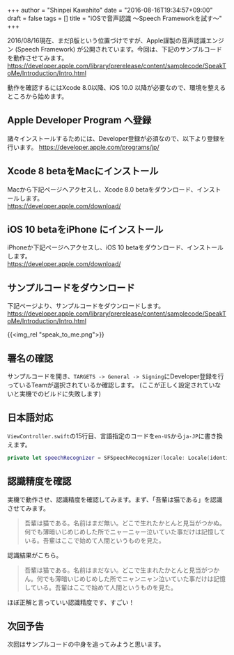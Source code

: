 +++
author = "Shinpei Kawahito"
date = "2016-08-16T19:34:57+09:00"
draft = false
tags = []
title = "iOSで音声認識 〜Speech Frameworkを試す〜"
+++

2016/08/16現在、まだβ版という位置づけですが、Apple謹製の音声認識エンジン (Speech Framework) が公開されています。今回は、下記のサンプルコードを動作させてみます。
https://developer.apple.com/library/prerelease/content/samplecode/SpeakToMe/Introduction/Intro.html

動作を確認するにはXcode 8.0以降、iOS 10.0 以降が必要なので、環境を整えるところから始めます。

## Apple Developer Program へ登録
諸々インストールするためには、Developer登録が必須なので、以下より登録を行います。
https://developer.apple.com/programs/jp/

## Xcode 8 betaをMacにインストール
Macから下記ページへアクセスし、Xcode 8.0 betaをダウンロード、インストールします。  
https://developer.apple.com/download/

## iOS 10 betaをiPhone にインストール
iPhoneか下記ページへアクセスし、iOS 10 betaをダウンロード、インストールします。  
https://developer.apple.com/download/

## サンプルコードをダウンロード
下記ページより、サンプルコードをダウンロードします。
https://developer.apple.com/library/prerelease/content/samplecode/SpeakToMe/Introduction/Intro.html

{{<img_rel "speak_to_me.png">}}

## 署名の確認
サンプルコードを開き、```TARGETS -> General -> Signing```にDeveloper登録を行っているTeamが選択されているか確認します。
(ここが正しく設定されていないと実機でのビルドに失敗します)

## 日本語対応
``ViewController.swift``の15行目、言語指定のコードを``en-US``から``ja-JP``に書き換えます。

```swift
private let speechRecognizer = SFSpeechRecognizer(locale: Locale(identifier: "ja-JP"))!
```
## 認識精度を確認
実機で動作させ、認識精度を確認してみます。まず、「吾輩は猫である」を認識させてみます。

> 吾輩は猫である。名前はまだ無い。どこで生れたかとんと見当がつかぬ。何でも薄暗いじめじめした所でニャーニャー泣いていた事だけは記憶している。吾輩はここで始めて人間というものを見た。

認識結果がこちら。

> 吾輩は猫である。名前はまだない。どこで生まれたかとんと見当がつかん。何でも薄暗いじめじめした所でニャンニャン泣いていた事だけは記憶している。吾輩はここで始めて人間というものを見た。

ほぼ正解と言っていい認識精度です、すごい！

## 次回予告
次回はサンプルコードの中身を追ってみようと思います。
